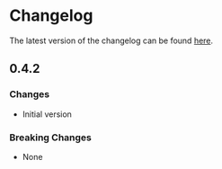 # Changelog

The latest version of the changelog can be found [here](/Azure/bicep-registry-modules/blob/main/avm/res/healthcare-apis/workspace/CHANGELOG.md).

## 0.4.2

### Changes

- Initial version

### Breaking Changes

- None
